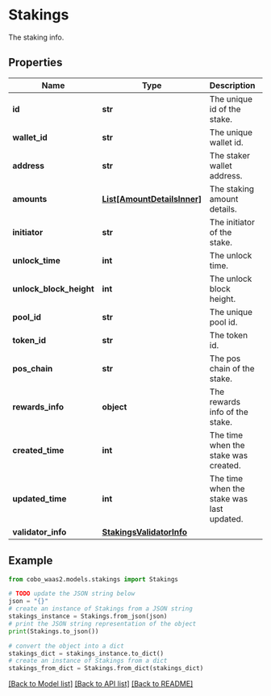 # Stakings

The staking info.

## Properties

Name | Type | Description | Notes
------------ | ------------- | ------------- | -------------
**id** | **str** | The unique id of the stake. | 
**wallet_id** | **str** | The unique wallet id. | 
**address** | **str** | The staker wallet address. | 
**amounts** | [**List[AmountDetailsInner]**](AmountDetailsInner.md) | The staking amount details. | 
**initiator** | **str** | The initiator of the stake. | [optional] 
**unlock_time** | **int** | The unlock time. | [optional] 
**unlock_block_height** | **int** | The unlock block height. | [optional] 
**pool_id** | **str** | The unique pool id. | 
**token_id** | **str** | The token id. | 
**pos_chain** | **str** | The pos chain of the stake. | [optional] 
**rewards_info** | **object** | The rewards info of the stake. | [optional] 
**created_time** | **int** | The time when the stake was created. | 
**updated_time** | **int** | The time when the stake was last updated. | 
**validator_info** | [**StakingsValidatorInfo**](StakingsValidatorInfo.md) |  | 

## Example

```python
from cobo_waas2.models.stakings import Stakings

# TODO update the JSON string below
json = "{}"
# create an instance of Stakings from a JSON string
stakings_instance = Stakings.from_json(json)
# print the JSON string representation of the object
print(Stakings.to_json())

# convert the object into a dict
stakings_dict = stakings_instance.to_dict()
# create an instance of Stakings from a dict
stakings_from_dict = Stakings.from_dict(stakings_dict)
```
[[Back to Model list]](../README.md#documentation-for-models) [[Back to API list]](../README.md#documentation-for-api-endpoints) [[Back to README]](../README.md)



